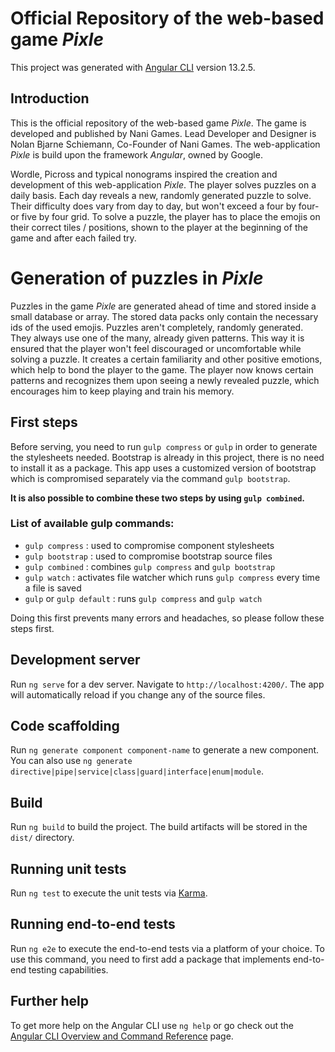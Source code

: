 # Official Repository of the web-based game _Pixle_

This project was generated with [Angular CLI](https://github.com/angular/angular-cli) version 13.2.5.

## Introduction

This is the official repository of the web-based game _Pixle_. The game is developed and published by Nani Games.
Lead Developer and Designer is Nolan Bjarne Schiemann, Co-Founder of Nani Games.
The web-application _Pixle_ is build upon the framework _Angular_, owned by Google.

Wordle, Picross and typical nonograms inspired the creation and development of this web-application _Pixle_.
The player solves puzzles on a daily basis. Each day reveals a new, randomly generated puzzle to solve.
Their difficulty does vary from day to day, but won't exceed a four by four- or five by four grid.
To solve a puzzle, the player has to place the emojis on their correct tiles / positions, shown to the player
at the beginning of the game and after each failed try.

# Generation of puzzles in _Pixle_
Puzzles in the game _Pixle_ are generated ahead of time and stored inside a small database or array.
The stored data packs only contain the necessary ids of the used emojis.
Puzzles aren't completely, randomly generated. They always use one of the many, already given patterns.
This way it is ensured that the player won't feel discouraged or uncomfortable while solving a puzzle.
It creates a certain familiarity and other positive emotions, which help to bond the player to the game.
The player now knows certain patterns and recognizes them upon seeing a newly revealed puzzle, which 
encourages him to keep playing and train his memory.

## First steps

Before serving, you need to run `gulp compress` or `gulp` in order to generate the stylesheets needed. Bootstrap is already in this project, there is no need to install it as a package.
This app uses a customized version of bootstrap which is compromised separately via the command `gulp bootstrap`.

**It is also possible to combine these two steps by using `gulp combined`.**

### List of available gulp commands:

- `gulp compress` : used to compromise component stylesheets
- `gulp bootstrap` : used to compromise bootstrap source files
- `gulp combined` : combines `gulp compress` and `gulp bootstrap`
- `gulp watch` : activates file watcher which runs `gulp compress` every time a file is saved
- `gulp` or `gulp default` : runs `gulp compress` and `gulp watch`

Doing this first prevents many errors and headaches, so please follow these steps first.

## Development server

Run `ng serve` for a dev server. Navigate to `http://localhost:4200/`. The app will automatically reload if you change any of the source files.

## Code scaffolding

Run `ng generate component component-name` to generate a new component. You can also use `ng generate directive|pipe|service|class|guard|interface|enum|module`.

## Build

Run `ng build` to build the project. The build artifacts will be stored in the `dist/` directory.

## Running unit tests

Run `ng test` to execute the unit tests via [Karma](https://karma-runner.github.io).

## Running end-to-end tests

Run `ng e2e` to execute the end-to-end tests via a platform of your choice. To use this command, you need to first add a package that implements end-to-end testing capabilities.

## Further help

To get more help on the Angular CLI use `ng help` or go check out the [Angular CLI Overview and Command Reference](https://angular.io/cli) page.
